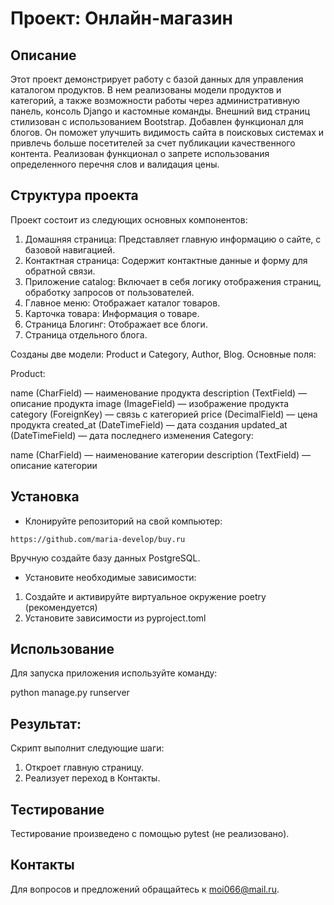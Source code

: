 # Проект: Онлайн-магазин
## Описание
Этот проект демонстрирует работу с базой данных для управления каталогом продуктов. 
В нем реализованы модели продуктов и категорий, а также возможности работы через 
административную панель, консоль Django и кастомные команды. 
Внешний вид страниц стилизован с использованием Bootstrap. 
Добавлен функционал для блогов. Он поможет улучшить видимость сайта в поисковых системах 
и привлечь больше посетителей за счет публикации качественного контента.
Реализован функционал о запрете использования определенного перечня слов и валидация цены.

## Структура проекта

Проект состоит из следующих основных компонентов:

1. Домашняя страница: Представляет главную информацию о сайте, с базовой навигацией.
2. Контактная страница: Содержит контактные данные и форму для обратной связи.
3. Приложение catalog: Включает в себя логику отображения страниц, обработку запросов от пользователей.
4. Главное меню: Отображает каталог товаров.
5. Карточка товара: Информация о товаре.
6. Страница Блогинг: Отображает все блоги.
7. Страница отдельного блога.

Созданы две модели: Product и Category, Author, Blog. Основные поля:

Product:

name (CharField) — наименование продукта
description (TextField) — описание продукта
image (ImageField) — изображение продукта
category (ForeignKey) — связь с категорией
price (DecimalField) — цена продукта
created_at (DateTimeField) — дата создания
updated_at (DateTimeField) — дата последнего изменения
Category:

name (CharField) — наименование категории
description (TextField) — описание категории

## Установка
- Клонируйте репозиторий на свой компьютер:

```
https://github.com/maria-develop/buy.ru
```

Вручную создайте базу данных PostgreSQL.

- Установите необходимые зависимости:
1. Создайте и активируйте виртуальное окружение poetry (рекомендуется)
2. Установите зависимости из pyproject.toml

## Использование
Для запуска приложения используйте команду:

python manage.py runserver

## Результат:
Скрипт выполнит следующие шаги:

1. Откроет главную страницу.
2. Реализует переход в Контакты.

## Тестирование
Тестирование произведено с помощью pytest (не реализовано).

## Контакты
Для вопросов и предложений обращайтесь к moi066@mail.ru.